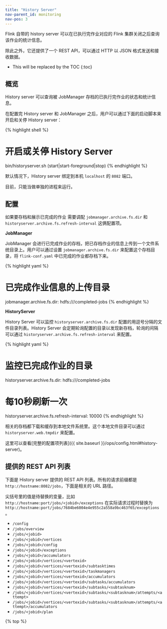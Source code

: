 ```yaml
---
title: "History Server"
nav-parent_id: monitoring
nav-pos: 3
---
```

<!--
Licensed to the Apache Software Foundation (ASF) under one
or more contributor license agreements.  See the NOTICE file
distributed with this work for additional information
regarding copyright ownership.  The ASF licenses this file
to you under the Apache License, Version 2.0 (the
"License"); you may not use this file except in compliance
with the License.  You may obtain a copy of the License at

  http://www.apache.org/licenses/LICENSE-2.0

Unless required by applicable law or agreed to in writing,
software distributed under the License is distributed on an
"AS IS" BASIS, WITHOUT WARRANTIES OR CONDITIONS OF ANY
KIND, either express or implied.  See the License for the
specific language governing permissions and limitations
under the License.
-->

Flink 自带的 history server 可以在已执行完作业对应的 Flink 集群关闭之后查询该作业的统计信息。

除此之外，它还提供了一个 REST API，可以通过 HTTP 以 JSON 格式发送和接收数据。

* This will be replaced by the TOC
{:toc}

## 概览

History server 可以查询被 JobManager 存档的已执行完作业的状态和统计信息。

在配置完 History server 和 JobManager 之后，用户可以通过下面的启动脚本来开启和关停 History server：

{% highlight shell %}
# 开启或关停 History Server
bin/historyserver.sh (start|start-foreground|stop)
{% endhighlight %}

默认情况下，History server 绑定到本机 `localhost` 的 `8082` 端口。

目前，只能当做单独的进程来运行。

## 配置

如果要存档和展示已完成的作业 需要调配 `jobmanager.archive.fs.dir` 和 `historyserver.archive.fs.refresh-interval` 这俩配置项。

**JobManager**

JobManager 会进行已完成作业的存档，把已存档作业的信息上传到一个文件系统目录上。用户可以通过设置 `jobmanager.archive.fs.dir` 来配置这个存档目录，将 `flink-conf.yaml` 中已完成的作业都存档下来。

{% highlight yaml %}
# 已完成作业信息的上传目录
jobmanager.archive.fs.dir: hdfs:///completed-jobs
{% endhighlight %}

**HistoryServer**

History Server 可以监控 `historyserver.archive.fs.dir` 配置的用逗号分隔的文件目录列表。History Server 会定期轮询配置的目录以发现新存档，轮询的间隔可以通过 `historyserver.archive.fs.refresh-interval` 来配置。

{% highlight yaml %}
# 监控已完成作业的目录
historyserver.archive.fs.dir: hdfs:///completed-jobs

# 每10秒刷新一次
historyserver.archive.fs.refresh-interval: 10000
{% endhighlight %}

相关的存档都下载和缓存到本地文件系统里。这个本地文件目录可以通过 `historyserver.web.tmpdir` 来配置。

这里可以查看[完整的配置项列表]({{ site.baseurl }}/ops/config.html#history-server)。

## 提供的 REST API 列表

下面是 History server 提供的 REST API 列表。所有的请求前缀都是 `http://hostname:8082/jobs`，下面是相关的 URL 路径。

尖括号里的值是待替换的变量，比如 `http://hostname:port/jobs/<jobid>/exceptions` 在实际请求过程时替换为 `http://hostname:port/jobs/7684be6004e4e955c2a558a9bc463f65/exceptions`。

  - `/config`
  - `/jobs/overview`
  - `/jobs/<jobid>`
  - `/jobs/<jobid>/vertices`
  - `/jobs/<jobid>/config`
  - `/jobs/<jobid>/exceptions`
  - `/jobs/<jobid>/accumulators`
  - `/jobs/<jobid>/vertices/<vertexid>`
  - `/jobs/<jobid>/vertices/<vertexid>/subtasktimes`
  - `/jobs/<jobid>/vertices/<vertexid>/taskmanagers`
  - `/jobs/<jobid>/vertices/<vertexid>/accumulators`
  - `/jobs/<jobid>/vertices/<vertexid>/subtasks/accumulators`
  - `/jobs/<jobid>/vertices/<vertexid>/subtasks/<subtasknum>`
  - `/jobs/<jobid>/vertices/<vertexid>/subtasks/<subtasknum>/attempts/<attempt>`
  - `/jobs/<jobid>/vertices/<vertexid>/subtasks/<subtasknum>/attempts/<attempt>/accumulators`
  - `/jobs/<jobid>/plan`

{% top %}
